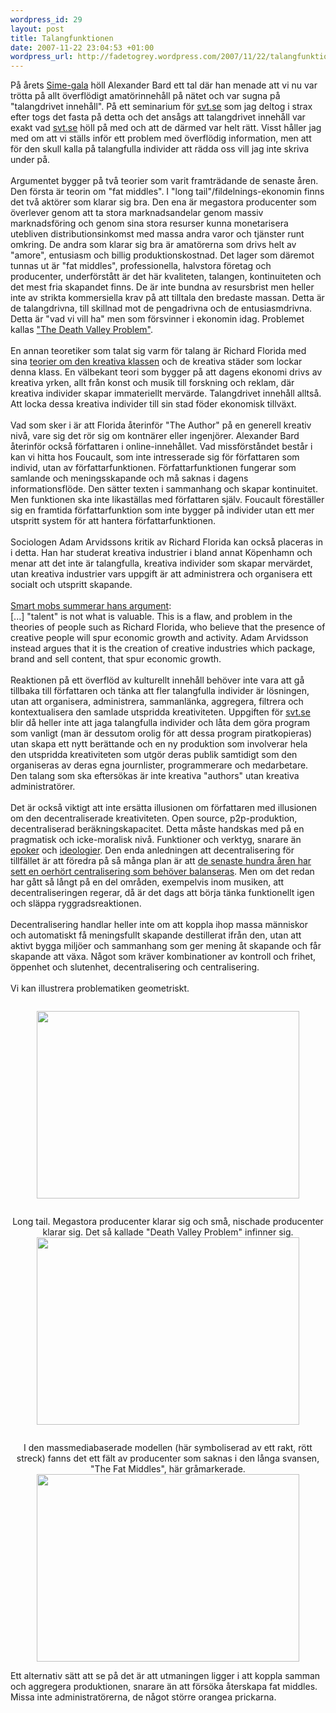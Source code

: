 ```yaml
--- 
wordpress_id: 29
layout: post
title: Talangfunktionen
date: 2007-11-22 23:04:53 +01:00
wordpress_url: http://fadetogrey.wordpress.com/2007/11/22/talangfunktionen/
---
```

På årets <a title="Sime-gala" href="http://www.sime.nu/" id="mk">Sime-gala</a> höll Alexander Bard ett tal där han menade att vi nu var trötta på allt överflödigt amatörinnehåll på nätet och var sugna på "talangdrivet innehåll". På ett seminarium för <a href="http://svt.se/" target="_blank">svt.se</a> som jag deltog i strax efter togs det fasta på detta och det ansågs att talangdrivet innehåll var exakt vad <a href="http://svt.se/" target="_blank">svt.se</a> höll på med och att de därmed var helt rätt. Visst håller jag med om att vi ställs inför ett problem med överflödig information, men att för den skull kalla på talangfulla individer att rädda oss vill jag inte skriva under på.<br /><br />Argumentet bygger på två teorier som varit framträdande de senaste åren. Den första är teorin om "fat middles". I "long tail"/fildelnings-ekonomin finns det två aktörer som klarar sig bra. Den ena är megastora producenter som överlever genom att ta stora marknadsandelar genom massiv marknadsföring och genom sina stora resurser kunna monetarisera utebliven distributionsinkomst med massa andra varor och tjänster runt omkring. De andra som klarar sig bra är amatörerna som drivs helt av "amore", entusiasm och billig produktionskostnad. Det lager som däremot tunnas ut är "fat middles", professionella, halvstora företag och producenter, underförstått är det här kvaliteten, talangen, kontinuiteten och det mest fria skapandet finns.  De är inte bundna av resursbrist men heller inte av strikta kommersiella krav på att tilltala den bredaste massan. Detta är de talangdrivna, till skillnad mot de pengadrivna och de entusiasmdrivna. Detta är "vad vi vill ha" men som försvinner i ekonomin idag. Problemet kallas <a href="http://www.cultureby.com/trilogy/2005/11/of_long_tails_a.html" id="ds38">"The Death Valley Problem"</a>.<br /><br />En annan teoretiker som talat sig varm för talang är Richard Florida med sina <a title="teorier om den kreativa klassen" href="http://fadetogrey.wordpress.com/2007/06/09/unfinished-notes-on-richard-florida/" id="fpm0">teorier om den kreativa klassen</a> och de kreativa städer som lockar denna klass. En välbekant teori som bygger på att dagens ekonomi drivs av kreativa yrken, allt från konst och musik till forskning och reklam, där kreativa individer skapar immateriellt mervärde. Talangdrivet innehåll alltså. Att locka dessa kreativa individer till sin stad föder ekonomisk tillväxt. <br /><br />Vad som sker i är att Florida återinför "The Author" på en generell kreativ nivå, vare sig det rör sig om kontnärer eller ingenjörer. Alexander Bard återinför också författaren i online-innehållet. Vad missförståndet består i kan vi hitta hos Foucault, som inte intresserade sig för författaren som individ, utan av författarfunktionen. Författarfunktionen fungerar som samlande och meningsskapande och må saknas i dagens informationsflöde. Den sätter texten i sammanhang och skapar kontinuitet. Men funktionen ska inte likaställas med författaren själv. Foucault föreställer sig en framtida författarfunktion som inte bygger på individer utan ett mer utspritt system för att hantera författarfunktionen.<br /><br />Sociologen Adam Arvidssons kritik av Richard Florida kan också placeras in i detta. Han har studerat kreativa industrier i bland annat Köpenhamn och menar att det inte är talangfulla, kreativa individer som skapar mervärdet, utan kreativa industrier vars uppgift är att administrera och organisera ett socialt och utspritt skapande.<br /><br /><a title="Smart mobs summerar hans argument" href="http://www.smartmobs.com/2007/11/19/the-political-economy-of-peer-production-adam-arvidsson-and-the-ethical-economy/" id="e9ag">Smart mobs summerar hans argument</a>:<br />[...] "talent" is not what is valuable. This is a flaw, and problem in the theories of people such as Richard Florida, who believe that the presence of creative people will spur economic growth and activity. Adam Arvidsson instead argues that it is the creation of creative industries which package, brand and sell content, that spur economic growth.<br /><br />Reaktionen på ett överflöd av kulturellt innehåll behöver inte vara att gå tillbaka till författaren och tänka att fler talangfulla individer är lösningen, utan att organisera, administrera, sammanlänka, aggregera, filtrera och kontextualisera den samlade utspridda kreativiteten. Uppgiften för <a href="http://svt.se/" target="_blank">svt.se</a> blir då heller inte att jaga talangfulla individer och låta dem göra program som vanligt (man är dessutom orolig för att dessa program piratkopieras) utan skapa ett nytt berättande och en ny produktion som involverar hela den utspridda kreativiteten som utgör deras publik samtidigt som den organiseras av deras egna journlister, programmerare och medarbetare. Den talang som ska eftersökas är inte kreativa "authors" utan kreativa administratörer.  <br /><br />Det är också viktigt att inte ersätta illusionen om författaren med illusionen om den decentraliserade kreativiteten. Open source, p2p-produktion, decentraliserad beräkningskapacitet. Detta måste handskas med på en pragmatisk och icke-moralisk nivå. Funktioner och verktyg, snarare än <a title="epoker" href="http://en.wikipedia.org/wiki/Michel_Bauwens" id="g9y0">epoker</a> och <a title="ideologier" href="http://en.wikipedia.org/wiki/Yochai_Benkler" id="ryg_">ideologier</a>. Den enda anledningen att decentralisering för tillfället är att föredra på så många plan är att <a title="de senaste hundra åren har sett en oerhört centralisering som behöver balanseras" href="http://www.cddc.vt.edu/host/delanda/pages/markets.htm" id="dqi3">de senaste hundra åren har sett en oerhört centralisering som behöver balanseras</a>. Men om det redan har gått så långt på en del områden, exempelvis inom musiken, att decentraliseringen regerar, då är det dags att börja tänka funktionellt igen och släppa ryggradsreaktionen.<br /><br />Decentralisering handlar heller inte om att koppla ihop massa människor och automatiskt få meningsfullt skapande destillerat ifrån den, utan att aktivt bygga miljöer och sammanhang som ger mening åt skapande och får skapande att växa. Något som kräver kombinationer av kontroll och frihet, öppenhet och slutenhet, decentralisering och centralisering.<br /><br />Vi kan illustrera problematiken geometriskt.<br /><div style="text-align:center;padding:1em 0;"><img style="width:420px;height:300px;" src="http://docs.google.com/File?id=df2vgdxk_138cnxns2gs"></div><div style="text-align:center;padding:1em 0;">Long tail. Megastora producenter klarar sig och små, nischade producenter klarar sig. Det så kallade "Death Valley Problem" infinner sig.<br /><img style="width:420px;height:300px;" src="http://docs.google.com/File?id=df2vgdxk_139frntn4fs"></div><div style="text-align:center;padding:1em 0;">I den massmediabaserade modellen (här symboliserad av ett rakt, rött streck) fanns det ett fält av producenter som saknas i den långa svansen, "The Fat Middles", här gråmarkerade.<br /><img style="width:420px;height:300px;" src="http://docs.google.com/File?id=df2vgdxk_140f8723jgd"></div><div>Ett alternativ sätt att se på det är att utmaningen ligger i att koppla samman och aggregera produktionen, snarare än att försöka återskapa fat middles. Missa inte administratörerna, de något större orangea prickarna.<br /></div>
